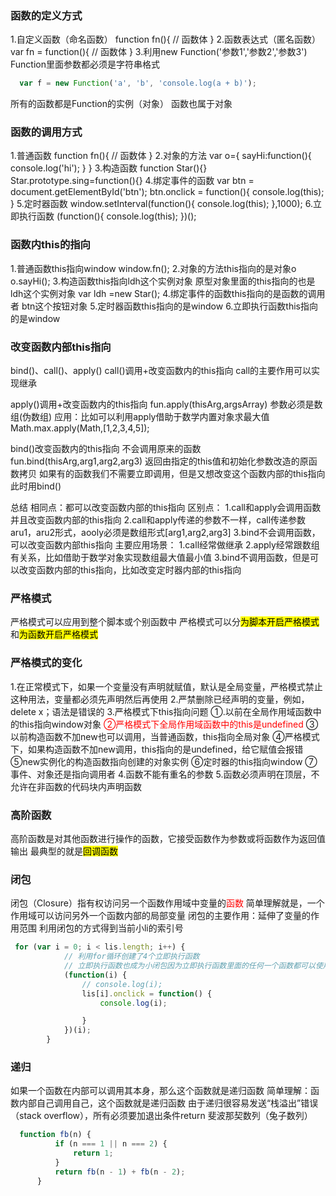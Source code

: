 ### 函数的定义方式
1.自定义函数（命名函数）
function fn(){
    // 函数体
}
2.函数表达式（匿名函数）
var fn = function(){
    // 函数体
}
3.利用new Function('参数1','参数2','参数3')
Function里面参数都必须是字符串格式
``` javascript
  var f = new Function('a', 'b', 'console.log(a + b)');
  ```

  所有的函数都是Function的实例（对象）
  函数也属于对象

  ### 函数的调用方式
  1.普通函数
  function fn(){
      // 函数体
  }
  2.对象的方法
  var o={
      sayHi:function(){
          console.log('hi');
      }
  }
  3.构造函数
    function Star(){}
    Star.prototype.sing=function(){}
  4.绑定事件的函数
  var btn = document.getElementById('btn');
    btn.onclick = function(){
        console.log(this);
    }
  5.定时器函数
    window.setInterval(function(){
        console.log(this);
    },1000);
  6.立即执行函数
    (function(){
        console.log(this);
    })();

  ### 函数内this的指向
1.普通函数this指向window
window.fn();
2.对象的方法this指向的是对象o
o.sayHi();
3.构造函数this指向ldh这个实例对象 原型对象里面的this指向的也是ldh这个实例对象
var ldh =new Star();
4.绑定事件的函数this指向的是函数的调用者 btn这个按钮对象
5.定时器函数this指向的是window
6.立即执行函数this指向的是window

### 改变函数内部this指向
bind()、call()、apply()
call()调用+改变函数内的this指向
call的主要作用可以实现继承

apply()调用+改变函数内的this指向
fun.apply(thisArg,argsArray)
参数必须是数组(伪数组)
应用：比如可以利用apply借助于数学内置对象求最大值
Math.max.apply(Math,[1,2,3,4,5]);

bind()改变函数内的this指向
不会调用原来的函数
fun.bind(thisArg,arg1,arg2,arg3)
返回由指定的this值和初始化参数改造的原函数拷贝
如果有的函数我们不需要立即调用，但是又想改变这个函数内部的this指向此时用bind()

总结
相同点：都可以改变函数内部的this指向
区别点：
1.call和apply会调用函数并且改变函数内部的this指向
2.call和apply传递的参数不一样，call传递参数aru1，aru2形式，aooly必须是数组形式[arg1,arg2,arg3]
3.bind不会调用函数，可以改变函数内部this指向
主要应用场景：
1.call经常做继承
2.apply经常跟数组有关系，比如借助于数学对象实现数组最大值最小值
3.bind不调用函数，但是可以改变函数内部的this指向，比如改变定时器内部的this指向

### 严格模式
严格模式可以应用到整个脚本或个别函数中
严格模式可以分<mark>为脚本开启严格模式</mark>和<mark>为函数开启严格模式</mark>

### 严格模式的变化
1.在正常模式下，如果一个变量没有声明就赋值，默认是全局变量，严格模式禁止这种用法，变量都必须先声明然后再使用
2.严禁删除已经声明的变量，例如，delete x；语法是错误的
3.严格模式下this指向问题
①.以前在全局作用域函数中的this指向window对象
<font color='red'>②严格模式下全局作用域函数中的this是undefined</font>
③以前构造函数不加new也可以调用，当普通函数，this指向全局对象
④严格模式下，如果构造函数不加new调用，this指向的是undefined，给它赋值会报错
⑤new实例化的构造函数指向创建的对象实例
⑥定时器的this指向window
⑦事件、对象还是指向调用者
4.函数不能有重名的参数
5.函数必须声明在顶层，不允许在非函数的代码块内声明函数

### 高阶函数
高阶函数是对其他函数进行操作的函数，它接受函数作为参数或将函数作为返回值输出
最典型的就是<mark>回调函数</mark>

### 闭包
闭包（Closure）指有权访问另一个函数作用域中变量的<font color='red'>函数</font>
简单理解就是，一个作用域可以访问另外一个函数内部的局部变量
闭包的主要作用：延伸了变量的作用范围
利用闭包的方式得到当前小li的索引号
``` javascript
 for (var i = 0; i < lis.length; i++) {
            // 利用for循环创建了4个立即执行函数
            // 立即执行函数也成为小闭包因为立即执行函数里面的任何一个函数都可以使用它的i这变量
            (function(i) {
                // console.log(i);
                lis[i].onclick = function() {
                    console.log(i);

                }
            })(i);
        }
 ```

 ### 递归
 如果一个函数在内部可以调用其本身，那么这个函数就是递归函数
 简单理解：函数内部自己调用自己，这个函数就是递归函数
 由于递归很容易发送“栈溢出”错误（stack overflow），所有必须要加退出条件return
 斐波那契数列（兔子数列）
  ``` javascript
    function fb(n) {
            if (n === 1 || n === 2) {
                return 1;
            }
            return fb(n - 1) + fb(n - 2);
        }
 ```